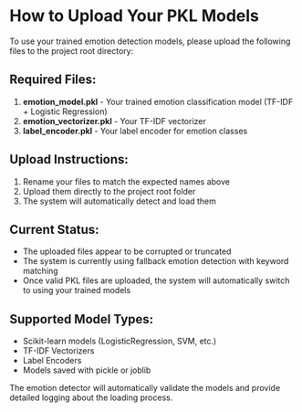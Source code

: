 # How to Upload Your PKL Models

To use your trained emotion detection models, please upload the following files to the project root directory:

## Required Files:
1. **emotion_model.pkl** - Your trained emotion classification model (TF-IDF + Logistic Regression)
2. **emotion_vectorizer.pkl** - Your TF-IDF vectorizer 
3. **label_encoder.pkl** - Your label encoder for emotion classes

## Upload Instructions:
1. Rename your files to match the expected names above
2. Upload them directly to the project root folder
3. The system will automatically detect and load them

## Current Status:
- The uploaded files appear to be corrupted or truncated
- The system is currently using fallback emotion detection with keyword matching
- Once valid PKL files are uploaded, the system will automatically switch to using your trained models

## Supported Model Types:
- Scikit-learn models (LogisticRegression, SVM, etc.)
- TF-IDF Vectorizers
- Label Encoders
- Models saved with pickle or joblib

The emotion detector will automatically validate the models and provide detailed logging about the loading process.